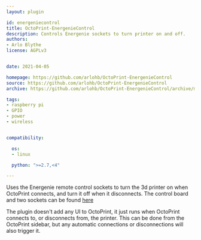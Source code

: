```yaml
---
layout: plugin

id: energeniecontrol
title: OctoPrint-EnergenieControl
description: Controls Energenie sockets to turn printer on and off.
authors:
- Arlo Blythe
license: AGPLv3


date: 2021-04-05

homepage: https://github.com/arlohb/OctoPrint-EnergenieControl
source: https://github.com/arlohb/OctoPrint-EnergenieControl
archive: https://github.com/arlohb/OctoPrint-EnergenieControl/archive/main.zip

tags:
- raspberry pi
- GPIO
- power
- wireless


compatibility:

  os:
  - linux

  python: ">=2.7,<4"

---
```


Uses the Energenie remote control sockets to turn the 3d printer on when OctoPrint connects, and turn it off when it disconnects.
The control board and two sockets can be found [here](https://energenie4u.co.uk/catalogue/product/ENER002-2PI)

The plugin doesn't add any UI to OctoPrint, it just runs when OctoPrint connects to, or disconnects from, the printer. This can be done from the OctoPrint sidebar, but any automatic connections or disconnections will also trigger it.